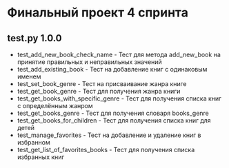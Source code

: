 # Финальный проект 4 спринта

## test.py 1.0.0

* test_add_new_book_check_name - Тест для метода add_new_book на принятие правильных и неправильных значений
* test_add_existing_book - Тест на добавление книг с одинаковым именем
* test_set_book_genre - Тест на присваивание жанра книге
* test_get_book_genre - Тест для получения жанра книги
* test_get_books_with_specific_genre - Тест для получения списка книг с определённым жанром
* test_get_books_genre - Тест для получения словаря books_genre
* test_get_books_for_children - Тест для получения списка книг для детей
* test_manage_favorites - Тест на добавление и удаление книг в избранном
* test_get_list_of_favorites_books - Тест для получения списка избранных книг